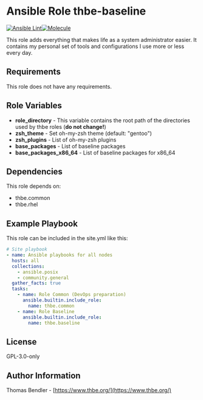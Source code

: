 # Ansible Role thbe-baseline

[![Ansible Lint](https://github.com/thbe/ansible-role-baseline/actions/workflows/ansible-lint.yml/badge.svg?event=push)](https://github.com/thbe/ansible-role-baseline/actions)[![Molecule](https://github.com/thbe/ansible-role-baseline/actions/workflows/molecule.yml/badge.svg?event=push)](https://github.com/thbe/ansible-role-baseline/actions)

This role adds everything that makes life as a system administrator easier. It contains my personal set of tools and configurations I use more or less every day.

## Requirements

This role does not have any requirements.

## Role Variables

* **role_directory** - This variable contains the root path of the directories used by thbe roles (**do not change!**)
* **zsh_theme** - Set oh-my-zsh theme (default: "gentoo")
* **zsh_plugins** - List of oh-my-zsh plugins
* **base_packages** - List of baseline packages
* **base_packages_x86_64** - List of baseline packages for x86_64

## Dependencies

This role depends on:

* thbe.common
* thbe.rhel

## Example Playbook

This role can be included in the site.yml like this:

```yaml
# Site playbook
- name: Ansible playbooks for all nodes
  hosts: all
  collections:
    - ansible.posix
    - community.general
  gather_facts: true
  tasks:
    - name: Role Common (DevOps preparation)
      ansible.builtin.include_role:
        name: thbe.common
    - name: Role Baseline
      ansible.builtin.include_role:
        name: thbe.baseline
```

## License

GPL-3.0-only

## Author Information

Thomas Bendler - [https://www.thbe.org/](https://www.thbe.org/)
